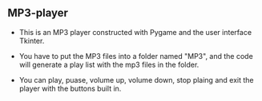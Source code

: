 ## MP3-player

* This is an MP3 player constructed with Pygame and the user interface Tkinter.

* You have to put the MP3 files into a folder named "MP3", and the code will generate a play list with the mp3 files in the folder.

* You can play, puase, volume up, volume down, stop plaing and exit the player with the buttons built in.
